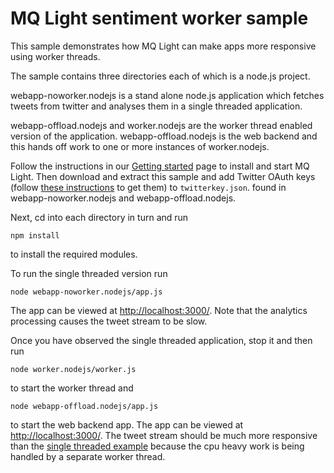 MQ Light sentiment worker sample
================================

This sample demonstrates how MQ Light can make apps more responsive using worker threads. 

The sample contains three directories each of which is a node.js project. 

webapp-noworker.nodejs is a stand alone node.js application which fetches tweets from twitter and analyses them in a single threaded application. 

webapp-offload.nodejs and worker.nodejs are the worker thread enabled version of the application.  webapp-offload.nodejs is the web backend and this hands off work to one or more instances of worker.nodejs. 


Follow the instructions in our [Getting started](https://www.ibmdw.net/messaging/mq-light/getting-started-mq-light/) page to install and start MQ Light. Then download and extract this sample and add Twitter OAuth keys (follow [these instructions](https://dev.twitter.com/docs/auth/tokens-devtwittercom) to get them) to `twitterkey.json`. found in webapp-noworker.nodejs and webapp-offload.nodejs.

Next, cd into each directory in turn and run

```
npm install
```

to install the required modules.

To run the single threaded version run 

```
node webapp-noworker.nodejs/app.js
```
The app can be viewed at [http://localhost:3000/](http://localhost:3000/).
Note that the analytics processing causes the tweet stream to be slow. 

Once you have observed the single threaded application, stop it and then run 

```
node worker.nodejs/worker.js

```

to start the worker thread and

```
node webapp-offload.nodejs/app.js
```

to start the web backend app. The app can be viewed at [http://localhost:3000/](http://localhost:3000/). The tweet stream should be much more responsive than the [single threaded example](https://github.com/ibm-messaging/mqlight-worker-thread/tree/serial) because the cpu heavy work is being handled by a separate worker thread.
